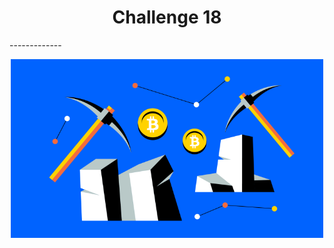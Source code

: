 
<h1 align="center">Challenge 18</h1>
-------------

<p align="center">
  <img width="500" src="https://github.com/LindsayTeeters/Challenge-18/blob/main/Resources/CryptoMiningImage.png" alt="Crypto Currency">
</p>
